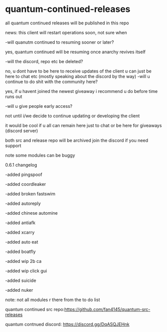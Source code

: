 # quantum-continued-releases
all quantum continued releases will be published in this repo


news:
this client will restart operations soon, not sure when 

-will quanutm continued to resuming sooner or later? 

yes, quantum continued will be resuming once anarchy revives itself

-will the discord, repo etc be deleted?

no, u dont have to be here to receive updates of the client u can just be here to chat etc (mostly speaking about the discord by the way)
-will u continue to do shit with the community here?

yes, if u havent joined the newest giveaway i recommend u do before time runs out

-will u give people early access?

not until i/we decide to continue updating or developing the client

it would be cool if u all can remain here just to chat or be here for giveaways (discord server)

both src and release repo will be archived join the discord if you need support







note some modules can be buggy

0.6.1 changelog


-added pingspoof

-added coordleaker

-added broken fastswim

-added autoreply

-added chinese automine

-added antiafk

-added xcarry

-added auto eat

-added boatfly

-added wip 2b ca

-added wip click gui

-added suicide

-added nuker


note: not all modules r there from the to do list



quantum continued src repo:https://github.com/fan4145/quantum-src-releases

quantum contnued discord: https://discord.gg/DqASQJEHnk
